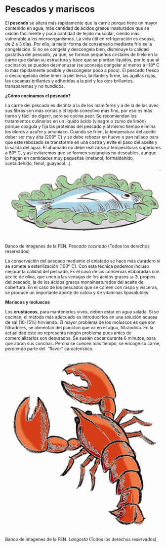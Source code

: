 # Pescados y mariscos

El **pescado** se altera más rápidamente que la carne porque tiene un mayor contenido en agua, más cantidad de ácidos grasos insaturados que se oxidan fácilmente y poca cantidad de tejido muscular, siendo más vulnerable a los microorganismos. La vida útil en refrigeración es escasa, de 2 a 3 días. Por ello, la mejor forma de conservarlo mediante frío es la congelación. Si no se congela y descongela bien, disminuye la calidad gustativa del pescado, ya que, se forman pequeños cristales de hielo en la carne que dañan su estructura y hace que se pierdan líquidos, por lo que al cocinarlos se pueden desmenuzar (se aconseja congelar al menos a –18º C lo más rápidamente posible y descongelar poco a poco). El pescado fresco o descongelado debe tener la piel tersa, brillante y firme, las agallas rojas, las escamas brillantes y adheridas a la piel y los ojos brillantes, transparentes y no hundidos.

**¿Cómo cocinamos el pescado?**

La carne del pescado es distinta a la de los mamíferos y a de la de las aves; sus fibras son más cortas y el tejido conectivo más fino, por eso es más tierno y fácil de digerir, pero se cocina peor. Se recomiendan los tratamientos culinarios en un líquido ácido (vinagre o zumo de limón) porque coagula y fija las proteínas del pescado y al mismo tiempo elimina los olores a azufre y amoníaco. Cuando se fríen, la temperatura del aceite deber ser muy alta (200º C) y se debe rebozar en huevo o pan rallado para que este rebozado se transforme en una costra y evite el paso del aceite y la salida del agua. El ahumado no debe realizarse a temperaturas superiores a 80º C, y así evitaremos que se formen sustancias no deseables, aunque lo hagan en cantidades muy pequeñas (metanol, formaldehído, acetaldehído, fenol, guayacol…).


![Pescado en bandeja](img/cocinado_del_pescado.jpg "Pescado cocinado")


Banco de imágenes de la FEN. _Pescado cocinado_ (Todos los derechos reservados)

La conservación del pescado mediante el enlatado se hace más duradero si se somete a esterilización (100º C). Con esta técnica podemos incluso mejorar la calidad del pescado. Es el caso de las conservas elaboradas con aceite de oliva, que unen a las ventajas de los ácidos grasos ω-3, propios del pescado, la de los ácidos grasos monoinsaturados del aceite de cobertura. En el caso de los pescados que se comen con raspa y vísceras, se produce un importante aporte de calcio y de vitaminas liposolubles. 

**Mariscos y moluscos**

Los **crustáceos**, para mantenerlos vivos, deben estar en agua salada. Si se cocinan, el método más adecuado es introducirlos en una solución acuosa de sal (10-15%) hirviendo. El mayor problema de los moluscos es que son filtradores, se alimentan del plancton que va en el agua, filtrándola. En la actualidad esto no representa ningún problema pues antes de comercializarlos son depurados. Se suelen cocer durante 6 minutos, para que abran sus conchas. Pero si se cuecen más tiempo, se encoge su carne, perdiendo parte del  “flavor” característico. 


![Langosta](img/mariscos_y_moluscos.jpg "Langosta")


Banco de imágenes de la FEN. _Langosta_ (Todos los derechos reservados)